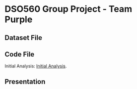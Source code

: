 # DSO560 Group Project - Team Purple

## Dataset File

## Code File
Initial Analysis: [Initial Analysis](https://github.com/enning0814/DSO560/blob/main/Initial_Analysis.ipynb).

## Presentation
